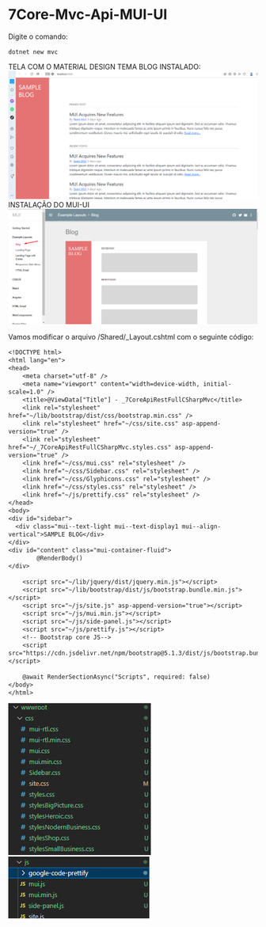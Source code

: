 # 7Core-Mvc-Api-MUI-UI

Digite o comando:
```
dotnet new mvc 
```
TELA COM O MATERIAL DESIGN TEMA BLOG INSTALADO:
![fgf](./wwwroot/Img/mui-ui/Img_2.png)
INSTALAÇÃO DO MUI-UI
![fgf](./wwwroot/Img/mui-ui/Img_1.png)

Vamos modificar o arquivo /Shared/_Layout.cshtml com o seguinte código:
```
<!DOCTYPE html>
<html lang="en">
<head>
    <meta charset="utf-8" />
    <meta name="viewport" content="width=device-width, initial-scale=1.0" />
    <title>@ViewData["Title"] - _7CoreApiRestFullCSharpMvc</title>
    <link rel="stylesheet" href="~/lib/bootstrap/dist/css/bootstrap.min.css" />
    <link rel="stylesheet" href="~/css/site.css" asp-append-version="true" />
    <link rel="stylesheet" href="~/_7CoreApiRestFullCSharpMvc.styles.css" asp-append-version="true" />
    <link href="~/css/mui.css" rel="stylesheet" />
    <link href="~/css/Sidebar.css" rel="stylesheet" />
    <link href="~/css/Glyphicons.css" rel="stylesheet" />
    <link href="~/css/styles.css" rel="stylesheet" />
    <link href="~/js/prettify.css" rel="stylesheet" />
</head>
<body>
<div id="sidebar">
  <div class="mui--text-light mui--text-display1 mui--align-vertical">SAMPLE BLOG</div>
</div>
<div id="content" class="mui-container-fluid">
        @RenderBody()
</div>

    <script src="~/lib/jquery/dist/jquery.min.js"></script>
    <script src="~/lib/bootstrap/dist/js/bootstrap.bundle.min.js"></script>
    <script src="~/js/site.js" asp-append-version="true"></script>
    <script src="~/js/mui.min.js"></script>
    <script src="~/js/side-panel.js"></script>
    <script src="~/js/prettify.js"></script>
    <!-- Bootstrap core JS-->
    <script src="https://cdn.jsdelivr.net/npm/bootstrap@5.1.3/dist/js/bootstrap.bundle.min.js"></script>

    @await RenderSectionAsync("Scripts", required: false)
</body>
</html>
```
![fgf](./wwwroot/Img/mui-ui/Img_3.png)
![fgf](./wwwroot/Img/mui-ui/Img_4.png)
